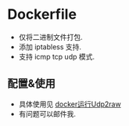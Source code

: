 # Dockerfile

* 仅将二进制文件打包.
* 添加 iptabless 支持.
* 支持 icmp  tcp  udp 模式.

## 配置&使用

* 具体使用见 [docker运行Udp2raw](https://jasper-1024.github.io/jasper/5c96c334/)
* 有问题可以邮件我.
